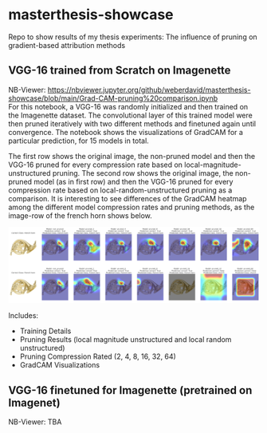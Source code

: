 # masterthesis-showcase
Repo to show results of my thesis experiments: The influence of pruning on gradient-based attribution methods

## VGG-16 trained from Scratch on Imagenette
NB-Viewer: https://nbviewer.jupyter.org/github/weberdavid/masterthesis-showcase/blob/main/Grad-CAM-pruning%20comparison.ipynb  
For this notebook, a VGG-16 was randomly initialized and then trained on the Imagenette dataset. The convolutional layer of this trained model were then pruned iteratively with two different methods and finetuned again until convergence. The notebook shows the visualizations of GradCAM for a particular prediction, for 15 models in total.

The first row shows the original image, the non-pruned model and then the VGG-16 pruned for every compression rate based on local-magnitude-unstructured pruning. The second row shows the original image, the non-pruned model (as in first row) and then the VGG-16 pruned for every compression rate based on local-random-unstructured pruning as a comparison. It is interesting to see differences of the GradCAM heatmap among the different model compression rates and pruning methods, as the image-row of the french horn shows below.

![Screenshot of French-Horn Viz](images/vgg16_scratch_french-horn.png)

Includes:
- Training Details
- Pruning Results (local magnitude unstructured and local random unstructured)
- Pruning Compression Rated (2, 4, 8, 16, 32, 64)
- GradCAM Visualizations


## VGG-16 finetuned for Imagenette (pretrained on Imagenet)
NB-Viewer: TBA
